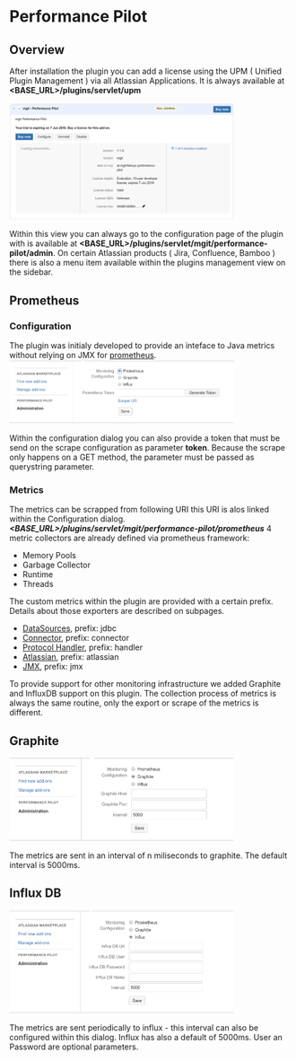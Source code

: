 # Performance Pilot


## Overview
After installation the plugin you can add a license using the UPM ( Unified Plugin Management ) via all Atlassian Applications. It is always available at **<BASE_URL>/plugins/servlet/upm**

<img src="upm-plugin.png" style="width:400px;" alt="UPM Plugin Overview"/>

Within this view you can always go to the configuration page of the plugin with is available at 
**<BASE_URL>/plugins/servlet/mgit/performance-pilot/admin**. On certain Atlassian products ( Jira, Confluence, Bamboo ) there is also a menu item available within the plugins management view on the sidebar.


## Prometheus
### Configuration
The plugin was initialy developed to provide an inteface to Java metrics without relying on JMX for [prometheus](https://https://prometheus.io).
 <img src="config-prometheus.png" style="width:400px;" alt="Prometheus Configuration Dialog"/>

Within the configuration dialog you can also provide a token that must be send on the scrape configuration as parameter **token**. Because the scrape only happens on a GET method, the parameter must be passed as querystring parameter.

### Metrics
The metrics can be scrapped from following URI this URI is alos linked within the Configuration dialog.
***<BASE_URL>/plugins/servlet/mgit/performance-pilot/prometheus***
4 metric collectors are already defined via prometheus framework:
 * Memory Pools
 * Garbage Collector
 * Runtime
 * Threads

The custom metrics within the plugin are provided with a certain prefix. Details about those exporters are described on subpages.
 * [DataSources](DataSourcesExports.md), prefix: jdbc
 * [Connector](ConnectorExports.md), prefix: connector
 * [Protocol Handler](ProtocolHandlerExports.md), prefix: handler
 * [Atlassian](AtlassianExports.md), prefix: atlassian
 * [JMX](JMXExports.md), prefix: jmx

To provide support for other monitoring infrastructure we added Graphite and InfluxDB support on this plugin. The collection process of metrics is always the same routine, only the export or scrape of the metrics is different.

## Graphite

<img src="config-graphite.png" style="width:400px;" alt="Graphite Configuration Dialog"/>

The metrics are sent in an interval of n miliseconds to graphite.
The default interval is 5000ms.


## Influx DB
<img src="config-influxdb.png" style="width:400px;" alt="InfluxDB Configuration Dialog"/>

The metrics are sent periodically to influx - this interval can also be configured within this dialog.
Influx has also a default of 5000ms. User an Password are optional parameters.
